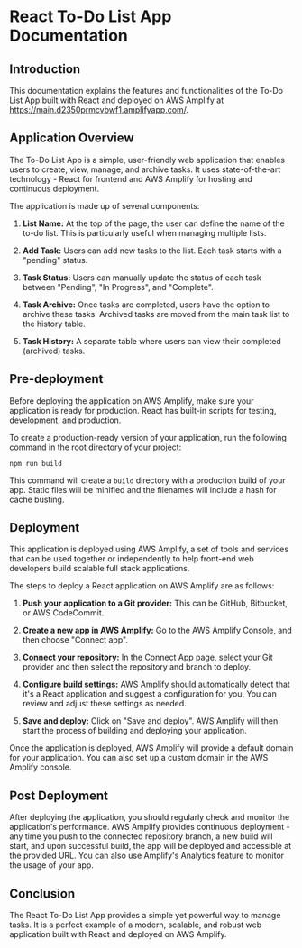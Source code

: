 # React To-Do List App Documentation

## Introduction

This documentation explains the features and functionalities of the To-Do List App built with React and deployed on AWS Amplify at https://main.d2350prmcvbwf1.amplifyapp.com/.

## Application Overview

The To-Do List App is a simple, user-friendly web application that enables users to create, view, manage, and archive tasks. It uses state-of-the-art technology - React for frontend and AWS Amplify for hosting and continuous deployment.

The application is made up of several components:

1. **List Name:** At the top of the page, the user can define the name of the to-do list. This is particularly useful when managing multiple lists.

2. **Add Task:** Users can add new tasks to the list. Each task starts with a "pending" status.

3. **Task Status:** Users can manually update the status of each task between "Pending", "In Progress", and "Complete".

4. **Task Archive:** Once tasks are completed, users have the option to archive these tasks. Archived tasks are moved from the main task list to the history table.

5. **Task History:** A separate table where users can view their completed (archived) tasks.

## Pre-deployment

Before deploying the application on AWS Amplify, make sure your application is ready for production. React has built-in scripts for testing, development, and production. 

To create a production-ready version of your application, run the following command in the root directory of your project:

```
npm run build
```

This command will create a `build` directory with a production build of your app. Static files will be minified and the filenames will include a hash for cache busting.

## Deployment

This application is deployed using AWS Amplify, a set of tools and services that can be used together or independently to help front-end web developers build scalable full stack applications.

The steps to deploy a React application on AWS Amplify are as follows:

1. **Push your application to a Git provider:** This can be GitHub, Bitbucket, or AWS CodeCommit.

2. **Create a new app in AWS Amplify:** Go to the AWS Amplify Console, and then choose "Connect app".

3. **Connect your repository:** In the Connect App page, select your Git provider and then select the repository and branch to deploy.

4. **Configure build settings:** AWS Amplify should automatically detect that it's a React application and suggest a configuration for you. You can review and adjust these settings as needed.

5. **Save and deploy:** Click on "Save and deploy". AWS Amplify will then start the process of building and deploying your application.

Once the application is deployed, AWS Amplify will provide a default domain for your application. You can also set up a custom domain in the AWS Amplify console.

## Post Deployment

After deploying the application, you should regularly check and monitor the application's performance. AWS Amplify provides continuous deployment - any time you push to the connected repository branch, a new build will start, and upon successful build, the app will be deployed and accessible at the provided URL. You can also use Amplify's Analytics feature to monitor the usage of your app.

## Conclusion

The React To-Do List App provides a simple yet powerful way to manage tasks. It is a perfect example of a modern, scalable, and robust web application built with React and deployed on AWS Amplify.